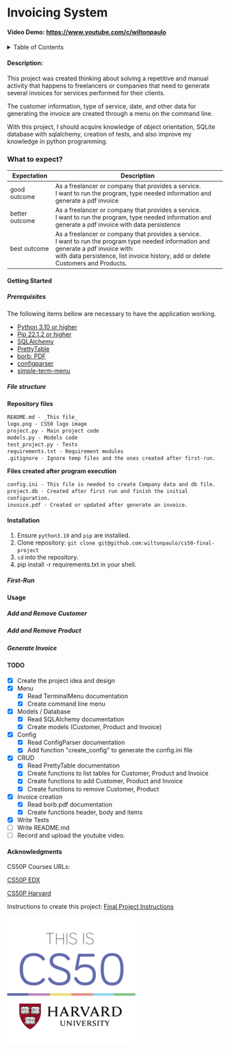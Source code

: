 # Invoicing System

#### Video Demo: https://www.youtube.com/c/wiltonpaulo

<details>
  <summary>Table of Contents</summary>
  <ol>
    <li><a href="#description">Description</a></li>
    <li><a href="#what-to-expect">What to expect?</a></li>
    <li>
      <a href="#getting-started">Getting Started</a>
      <ul>
        <li><a href="#prerequisites">Prerequisites</a></li>
        <li><a href="#file-structure">File Structure</a></li>
        <li><a href="#installation">Installation</a></li>
        <li><a href="#first-run">First Run</a></li>
      </ul>
    </li>
    <li><a href="#usage">Usage</a></li>
      <ul>
        <li><a href="#add-and-remove-customer">Add and Remove Customer</a></li>
        <li><a href="#add-and-remove-product">Add and Remove Product</a></li>
        <li><a href="#generate-invoice">Generate Invoice</a></li>
      </ul>
    <li><a href="#todo">TODO</a></li>
    <li><a href="#references">References</a></li>
    <li><a href="#acknowledgments">Acknowledgments</a></li>
  </ol>
</details>

#### Description:

This project was created thinking about solving a repetitive and manual activity that happens to freelancers or companies that need to generate several invoices for services performed for their clients.

The customer information, type of service, date, and other data for generating the invoice are created through a menu on the command line.

With this project, I should acquire knowledge of object orientation, SQLite database with sqlalchemy, creation of tests, and also improve my knowledge in python programming.

### What to expect?

| Expectation    | Description                                                                                                                                                                                                                       |
| -------------- | --------------------------------------------------------------------------------------------------------------------------------------------------------------------------------------------------------------------------------- |
| good outcome   | As a freelancer or company that provides a service.<br> I want to run the program, type needed information and generate a pdf invoice                                                                                             |
| better outcome | As a freelancer or company that provides a service.<br> I want to run the program, type needed information and generate a pdf invoice with data persistence                                                                       |
| best outcome   | As a freelancer or company that provides a service.<br> I want to run the program type needed information and generate a pdf invoice with:<br> with data persistence, list invoice history, add or delete Customers and Products. |

#### Getting Started

##### Prerequisites

The following items bellow are necessary to have the application working.

- [Python 3.10 or higher](https://www.python.org/)
- [Pip 22.1.2 or higher](https://pypi.org/project/pip/)
- [SQLAlchemy](https://www.sqlalchemy.org/)
- [PrettyTable](https://pypi.org/project/prettytable/)
- [borb: PDF](https://github.com/jorisschellekens/borb)
- [configparser](https://pypi.org/project/configparser/)
- [simple-term-menu](https://pypi.org/project/simple-term-menu/)

##### File structure

**Repository files**

```
README.md - _This file_
logo.png - CS50 logo image
project.py - Main project code
models.py - Models code
test_project.py - Tests
requirements.txt - Requirement modules
.gitignore - Ignore temp files and the ones created after first-run.
```

**Files created after program execution**

```
config.ini - This file is needed to create Company data and db file.
project.db - Created after first run and finish the initial configuration.
invoice.pdf - Created or updated after generate an invoice.
```

#### Installation

1. Ensure `python3.10` and `pip` are installed.
1. Clone repository: `git clone git@github.com:wiltonpaulo/cs50-final-project`
1. `cd` into the repository.
1. pip install -r requirements.txt in your shell.

##### First-Run

#### Usage

##### Add and Remove Customer

##### Add and Remove Product

##### Generate Invoice

#### TODO

- [x] Create the project idea and design
- [x] Menu
  - [x] Read TerminalMenu documentation
  - [x] Create command line menu
- [x] Models / Database
  - [x] Read SQLAlchemy documentation
  - [x] Create models (Customer, Product and Invoice)
- [x] Config
  - [x] Read ConfigParser documentation
  - [x] Add function "create_config" to generate the config.ini file
- [x] CRUD
  - [x] Read PrettyTable documentation
  - [x] Create functions to list tables for Customer, Product and Invoice
  - [x] Create functions to add Customer, Product and Invoice
  - [x] Create functions to remove Customer, Product
- [x] Invoice creation
  - [x] Read borb.pdf documentation
  - [x] Create functions header, body and items
- [x] Write Tests
- [ ] Write README.md
- [ ] Record and upload the youtube video.

#### Acknowledgments

CS50P Courses URLs:

[CS50P EDX](https://www.edx.org/course/cs50s-introduction-to-programming-with-python)

[CS50P Harvard](https://cs50.harvard.edu/python/2022/)

Instructions to create this project:
[Final Project Instructions](https://cs50.harvard.edu/python/2022/project/)

![alt text for screen readers](logo.png)
